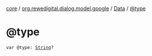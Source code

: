 [core](../../index.md) / [org.rewedigital.dialog.model.google](../index.md) / [Data](index.md) / [@type](./@type.md)

# @type

`var @type: `[`String`](https://kotlinlang.org/api/latest/jvm/stdlib/kotlin/-string/index.html)`?`